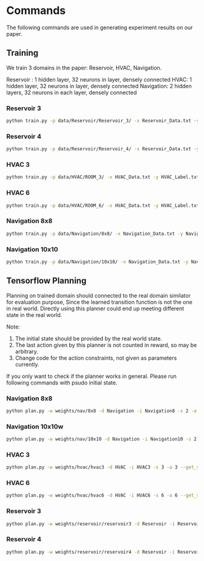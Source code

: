 Commands
===
The following commands are used in generating experiment results on our paper.

## Training
We train 3 domains in the paper: Reservoir, HVAC, Navigation.

Reservoir : 1 hidden layer, 32 neurons in layer, densely connected
HVAC: 1 hidden layer, 32 neurons in layer, densely connected
Navigation: 2 hidden layers, 32 neurons in each layer, densely connected

### Reservoir 3
```bash
python train.py -p data/Reservoir/Reservoir_3/ -x Reservoir_Data.txt -y Reservoir_Label.txt -w weights/reservoir/reservoir3 -s 3 -d Reservoir -l 1
```

### Reservoir 4
```bash
python train.py -p data/Reservoir/Reservoir_4/ -x Reservoir_Data.txt -y Reservoir_Label.txt -w weights/reservoir/reservoir4 -s 4 -d Reservoir -l 1
```

### HVAC 3
```bash
python train.py -p data/HVAC/ROOM_3/ -x HVAC_Data.txt -y HVAC_Label.txt -w weights/hvac/hvac3 -s 3 -d HVAC -l 1

```

### HVAC 6
```bash
python train.py -p data/HVAC/ROOM_6/ -x HVAC_Data.txt -y HVAC_Label.txt -w weights/hvac/hvac6 -s 6 -d HVAC -l 1
```

### Navigation 8x8
```bash
python train.py -p data/Navigation/8x8/ -x Navigation_Data.txt -y Navigation_Label.txt -w weights/nav/8x8 -s 2 -d Navigation -l 2
```

### Navigation 10x10
```bash
python train.py -p data/Navigation/10x10/ -x Navigation_Data.txt -y Navigation_Label.txt -w weights/nav/10x10 -s 2 -d Navigation -l 2
```

## Tensorflow Planning
Planning on trained domain should connected to the real domain similator for evaluation purpose,
Since the learned transition function is not the one in real world. Directly using this planner 
could end up meeting different state in the real world.

Note: 
1. The initial state should be provided by the real world state.
2. The last action given by this planner is not counted in reward, so may be arbitrary. 
3. Change code for the action constraints, not given as parameters currently.

If you only want to check if the planner works in general. Please run following commands with psudo initial state.



### Navigation 8x8
```bash
python plan.py -w weights/nav/8x8 -d Navigation -i Navigation8 -s 2 -a 2 --get_state temp/test/nav/8x8/state --constraint -1 1
```

### Navigation 10x10w
```bash
python plan.py -w weights/nav/10x10 -d Navigation -i Navigation10 -s 2 -a 2 --get_state temp/test/nav/10x10/state --constraint -1 1
```


### HVAC 3
```bash
python plan.py -w weights/hvac/hvac3 -d HVAC -i HVAC3 -s 3 -a 3 --get_state temp/test/hvac/hvac3/state -l 1 --constraint 0 10
```

### HVAC 6
```bash
python plan.py -w weights/hvac/hvac6 -d HVAC -i HVAC6 -s 6 -a 6 --get_state temp/test/hvac/hvac6/state -l 1 --constraint 0 10
```

### Reservoir 3
```bash
python plan.py -w weights/reservoir/reservoir3 -d Reservoir -i Reservoir3 -s 3 -a 3 --get_state temp/test/reservoir/reservoir3/state -l 1
```

### Reservoir 4
```bash
python plan.py -w weights/reservoir/reservoir4 -d Reservoir -i Reservoir4 -s 4 -a 4 --get_state temp/test/reservoir/reservoir4/state -l 1
```